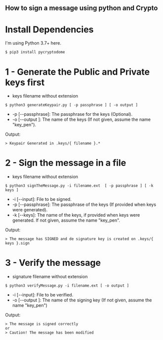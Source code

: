 ## How to sign a message using python and Crypto

# Install Dependencies

I'm using Python 3.7+ here.
```
$ pip3 install pycryptodome
```
# 1 - Generate the Public and Private keys first
- keys filename without extension
```
$ python3 generateKeypair.py [ -p passphrase ] [ -o output ]
```
- -p \[--passphrase\]: The passphrase for the keys (Optional).
- -o \[--output \]: The name of the keys (If not given, assume the name "key_pen").

Output:
```
> Keypair Generated in .keys/{ filename }.*
```

# 2 - Sign the message in a file
- keys filename without extension
```
$ python3 signTheMessage.py -i filename.ext  [ -p passphrase ] [ -k keys ]
```
- -i \[--input\]: File to be signed.
- -p \[--passphrase\]: The passphrase of the keys (If provided when keys were generated).
- -k \[--keys\]: The name of the keys, if provided when keys were generated. If not given, assume the name "key_pen".

Output:
```
> The message has SIGNED and de signature key is created on .keys/{ keys }.sign
```

# 3 - Verify the message
- signature filename without extension
```
$ python3 verifyMessage.py -i filename.ext [ -o output ]
```
- -i \[--input\]: File to be verified.
- -o \[--output \]: The name of the signing key (If not given, assume the name "key_pen")

Output:
```
> The message is signed correctly
or
> Caution! The message has been modified
```
